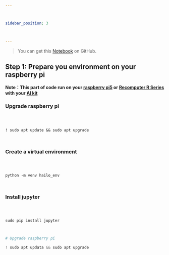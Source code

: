 ```yaml
---



sidebar_position: 3



---
```








> You can get this [Notebook](https://github.com/Seeed-Projects/Tutorial-of-AI-Kit-with-Raspberry-Pi-From-Zero-to-Hero/blob/main/articles/Chapter%205%20-%20Custom%20Model%20Development%20and%20Deployment/Deploy%20Your%20Model.ipynb) on GitHub.





## Step 1: Prepare you environment on your raspberry pi







**Note：This part of code run on your [raspberry pi5](https://www.seeedstudio.com/Raspberry-Pi-5-2GB-p-5938.html) or [Recomputer R Series](https://www.seeedstudio.com/reComputer-R1000-Series-Optional-Accessories.html) with your [AI kit](https://www.seeedstudio.com/Raspberry-Pi-AI-Kit-p-5900.html)**







<!-- The Jupyter Notebook right up have a button like ![select kernel](../pictures/Chapter5/select_kernel.png), then you choose ```Select Another Kernel```, and choose ```Python Environments```, then choose ```Creat Python Environment``` and choose ```Venv```, then choose ```python3.11```. -->











### Upgrade raspberry pi







```



! sudo apt update && sudo apt upgrade



```







### Create a virtual environment







```



python -m venv hailo_env



```







### Install jupyter 







```



sudo pip install jupyter



```




```python
# Upgrade raspberry pi

! sudo apt updata && sudo apt upgrade
```
